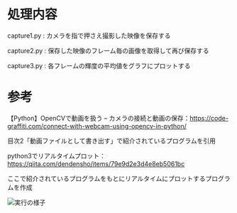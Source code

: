 # 処理内容

capture1.py : カメラを指で押さえ撮影した映像を保存する

capture2.py : 保存した映像のフレーム毎の画像を取得して再び保存する

capture3.py : 各フレームの輝度の平均値をグラフにプロットする

# 参考

【Python】OpenCVで動画を扱う – カメラの接続と動画の保存：https://code-graffiti.com/connect-with-webcam-using-opencv-in-python/

目次2「動画ファイルとして書き出す」で紹介されているプログラムを引用


python3でリアルタイムプロット：https://qiita.com/dendensho/items/79e9d2e3d4e8eb5061bc

ここで紹介されているプログラムをもとにリアルタイムにプロットするプログラムを作成


![実行の様子](https://github.com/gucci-999/digital/blob/master/capture.gif)
